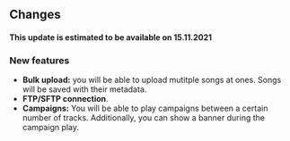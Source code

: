 ## Changes


#### This update is estimated to be available on 15.11.2021 

### New features

<ul>
    <li><strong>Bulk upload:</strong> you will be able to upload mutitple songs at ones. Songs will be saved with their metadata.</li>
    <li><strong>FTP/SFTP connection</strong>.</li>
    <li><strong>Campaigns:</strong>  You will be able to play campaigns between a certain number of tracks. Additionally, you can show a banner during the campaign play.</li>
</ul>